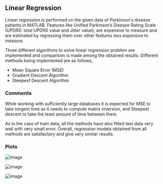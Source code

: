 ## Linear Regression

Linear regression is performed on the given data of Parkinson's disease patients in MATLAB. Features like Unified Parkinson’s Disease Rating Scale (UPDRS:  total UPDRS value and Jitter value), are expensive to measure and are estimated by regressing them over other features less expensive to measure. 

Three different algorithms to solve linear regression problem are implemented and comparison is made among the obtained results. Different methods being implemented are as follows,

- Mean Square Error (MSE)
- Gradient Descent Algorithm
- Steepest Descent Algorithm

### Comments

While working with sufficiently large databases it is expected for MSE to take longest time as it needs to compute matrix inversion, and Steepest descent to take the least amount of time between them. 

As in the case of train data, all the methods have also fitted test data very well with very small error. Overall, regression models obtained from all methods are satisfactory and give very similar results.

### Plots

![image](https://user-images.githubusercontent.com/25234772/220712789-68274337-a77c-4473-8488-04fa34d8521a.png)

![image](https://user-images.githubusercontent.com/25234772/220712836-b630ece4-9ad9-444d-96eb-b8ac55b8366a.png)

![image](https://user-images.githubusercontent.com/25234772/220712906-20f9d2f5-6eb0-4750-9e78-dae9c2e04053.png)
